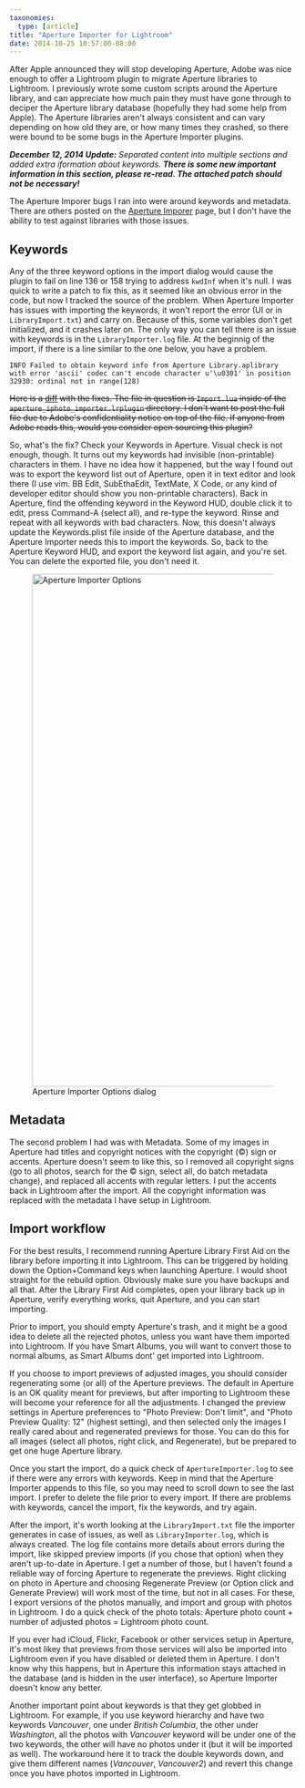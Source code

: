 ```yaml
---
taxonomies:
  type: [article]
title: "Aperture Importer for Lightroom"
date: 2014-10-25 10:57:00-08:00
---
```

After Apple announced they will stop developing Aperture, Adobe was nice enough to offer a Lightroom plugin to migrate Aperture libraries to Lightroom. I previously wrote some custom scripts around the Aperture library, and can appreciate how much pain they must have gone through to deciper the Aperture library database (hopefully they had some help from Apple). The Aperture libraries aren't always consistent and can vary depending on how old they are, or how many times they crashed, so there were bound to be some bugs in the Aperture Importer plugins.

_**December 12, 2014 Update:** Separated content into multiple sections and added extra iformation about keywords. **There is some new important information in this section, please re-read. The attached patch should not be necessary!**_

The Aperture Imporer bugs I ran into were around keywords and metadata. There are others posted on the [Aperture Imporer](https://creative.adobe.com/addons/products/3213) page, but I don't have the ability to test against libraries with those issues.

## Keywords
Any of the three keyword options in the import dialog would cause the plugin to fail on line 136 or 158 trying to address `kwdInf` when it's null. I was quick to write a patch to fix this, as it seemed like an obvious error in the code, but now I tracked the source of the problem. When Aperture Importer has issues with importing the keywords, it won't report the error (UI or in `LibraryImport.txt`) and carry on. Because of this, some variables don't get initialized, and it crashes later on. The only way you can tell there is an issue with keywords is in the `LibraryImporter.log` file. At the beginnig of the import, if there is a line similar to the one below, you have a problem.
    
    INFO Failed to obtain keyword info from Aperture Library.aplibrary with error 'ascii' codec can't encode character u'\u0301' in position 32930: ordinal not in range(128)
    
<del>Here is a [diff](https://gist.github.com/mayo/ce524ed1205e67cb5945) with the fixes. The file in question is `Import.lua` inside of the `aperture_iphoto_importer.lrplugin` directory. I don't want to post the full file due to Adobe's confidentiality notice on top of the file. If anyone from Adobe reads this, would you consider open sourcing this plugin?</del>

So, what's the fix? Check your Keywords in Aperture. Visual check is not enough, though. It turns out my keywords had invisible (non-printable) characters in them. I have no idea how it happened, but the way I found out was to export the keyword list out of Aperture, open it in text editor and look there (I use vim. BB Edit, SubEthaEdit, TextMate, X Code, or any kind of developer editor should show you non-printable characters). Back in Aperture, find the offending keyword in the Keyword HUD, double click it to edit, press Command-A (select all), and re-type the keyword. Rinse and repeat with all keywords with bad characters. Now, this doesn't always update the Keywords.plist file inside of the Aperture database, and the Aperture Importer needs this to import the keywords. So, back to the Aperture Keyword HUD, and export the keyword list again, and you're set. You can delete the exported file, you don't need it.

<figure>
  <a href="/media/images/blog/2014/10/aperture-importer/dialog.png"><img src="/media/images/blog/2014/10/aperture-importer/dialog.png" title="Aperture Importer Options" width="900"/></a>
  <figcaption>Aperture Importer Options dialog</figcaption>
</figure>

## Metadata

The second problem I had was with Metadata. Some of my images in Aperture had titles and copyright notices with the copyright (&copy;) sign or accents. Aperture doesn't seem to like this, so I removed all copyright signs (go to all photos, search for the &copy; sign, select all, do batch metadata change), and replaced all accents with regular letters. I put the accents back in Lightroom after the import. All the copyright information was replaced with the metadata I have setup in Lightroom.

## Import workflow

For the best results, I recommend running Aperture Library First Aid on the library before importing it into Lightroom. This can be triggered by holding down the Option+Command keys when launching Aperture. I would shoot straight for the rebuild option. Obviously make sure you have backups and all that. After the Library First Aid completes, open your library back up in Aperture, verify everything works, quit Aperture, and you can start importing.

Prior to import, you should empty Aperture's trash, and it might be a good idea to delete all the rejected photos, unless you want have them imported into Lightroom. If you have Smart Albums, you will want to convert those to normal albums, as Smart Albums dont' get imported into Lightroom.

If you choose to import previews of adjusted images, you should consider regenerating some (or all) of the Aperture previews. The default in Aperture is an OK quality meant for previews, but after importing to Lightroom these will become your reference for all the adjustments. I changed the preview settings in Aperture preferences to "Photo Preview: Don't limit", and "Photo Preview Quality: 12" (highest setting), and then selected only the images I really cared about and regenerated previews for those. You can do this for all images (select all photos, right click, and Regenerate), but be prepared to get one huge Aperture library.

Once you start the import, do a quick check of `ApertureImporter.log` to see if there were any errors with keywords. Keep in mind that the Aperture Importer appends to this file, so you may need to scroll down to see the last import. I prefer to delete the file prior to every import. If there are problems with keywords, cancel the import, fix the keywords, and try again.

After the import, it's worth looking at the `LibraryImport.txt` file the importer generates in case of issues, as well as `LibraryImporter.log`, which is always created. The log file contains more details about errors during the import, like skipped preview imports (if you chose that option) when they aren't up-to-date in Aperture. I get a number of those, but I haven't found a reliable way of forcing Aperture to regenerate the previews. Right clicking on photo in Aperture and choosing Regenerate Preview (or Option click and Generate Preview) will work most of the time, but not in all cases. For these, I export versions of the photos manually, and import and group with photos in Lightroom. I do a quick check of the photo totals: Aperture photo count + number of adjusted photos = Lightroom photo count.

If you ever had iCloud, Flickr, Facebook or other services setup in Aperture, it's most likey that previews from those services will also be imported into Lightroom even if you have disabled or deleted them in Aperture. I don't know why this happens, but in Aperture this information stays attached in the database (and is hidden in the user interface), so Aperture Importer doesn't know any better.

Another important point about keywords is that they get globbed in Lightroom. For example, if you use keyword hierarchy and have two keywords *Vancouver*, one under *British Columbia*, the other under *Washington*, all the photos with *Vancouver* keyword will be under one of the two keywords, the other will have no photos under it (but it will be imported as well). The workaround here it to track the double keywords down, and give them different names (*Vancouver*, *Vancouver2*) and revert this change once you have photos imported in Lightroom.

